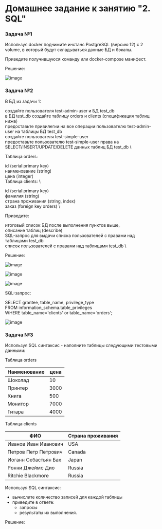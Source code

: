 # Домашнее задание к занятию "2. SQL"

### Задача №1 

Используя docker поднимите инстанс PostgreSQL (версию 12) c 2 volume, в который будут складываться данные БД и бэкапы.

Приведите получившуюся команду или docker-compose манифест.

Решение: 

![image](https://user-images.githubusercontent.com/92155007/218685869-6cc6826e-755a-4d7c-b7d4-286c5bf84588.png)


### Задача №2

В БД из задачи 1:

создайте пользователя test-admin-user и БД test_db \
в БД test_db создайте таблицу orders и clients (спeцификация таблиц ниже) \
предоставьте привилегии на все операции пользователю test-admin-user на таблицы БД test_db \
создайте пользователя test-simple-user \
предоставьте пользователю test-simple-user права на SELECT/INSERT/UPDATE/DELETE данных таблиц БД test_db \

Таблица orders: 

id (serial primary key) \
наименование (string) \
цена (integer) \
Таблица clients: \

id (serial primary key) \
фамилия (string) \
страна проживания (string, index) \
заказ (foreign key orders) \

Приведите:

итоговый список БД после выполнения пунктов выше, \
описание таблиц (describe) \
SQL-запрос для выдачи списка пользователей с правами над таблицами test_db \
список пользователей с правами над таблицами test_db \

Решение: 

![image](https://user-images.githubusercontent.com/92155007/218735743-dc3bc551-6800-4580-9413-0d9c0f9dc716.png)

![image](https://user-images.githubusercontent.com/92155007/218735826-3ec03bb0-b616-4f0f-b636-62a8e3a66e31.png)

![image](https://user-images.githubusercontent.com/92155007/218735886-db52dca3-4dc3-4088-a62d-11158f12c7e8.png)

SQL-запрос:

SELECT grantee, table_name, privilege_type \
FROM information_schema.table_privileges \
WHERE table_name='clients' or table_name='orders';

![image](https://user-images.githubusercontent.com/92155007/218751585-8028e2ae-4ece-4ead-a91a-9fdeffd98d6d.png)

### Задача №3

Используя SQL синтаксис - наполните таблицы следующими тестовыми данными:

Таблица orders

|Наименование|цена|
|------------|----|
|Шоколад| 10 |
|Принтер| 3000 |
|Книга| 500 |
|Монитор| 7000|
|Гитара| 4000|

Таблица clients

|ФИО|Страна проживания|
|------------|----|
|Иванов Иван Иванович| USA |
|Петров Петр Петрович| Canada |
|Иоганн Себастьян Бах| Japan |
|Ронни Джеймс Дио| Russia|
|Ritchie Blackmore| Russia|

Используя SQL синтаксис:
- вычислите количество записей для каждой таблицы 
- приведите в ответе:
    - запросы 
    - результаты их выполнения.

Решение:

